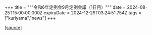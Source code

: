 +++
title = """令和6年定例会9月定例会議（1日目）"""
date = 2024-08-25T15:00:00.000Z
expiryDate = 2024-12-29T03:24:51.754Z
tags = ["kuriyama","news"]
+++


[[source]](https://www.town.kuriyama.hokkaido.jp/site/gikai/28614.html)
